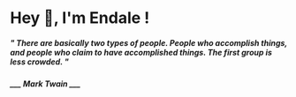 <h1 title="head"> Hey 👋, I'm Endale !</h1>

**<h5><i>" There are basically two types of people. People who accomplish things, and people who claim to have accomplished things. The first group is less crowded. "</i></h5>**

*<b>___ Mark Twain ___</b>*
